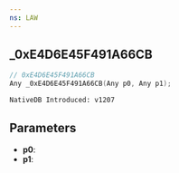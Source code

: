 ```yaml
---
ns: LAW
---
```

## _0xE4D6E45F491A66CB

```c
// 0xE4D6E45F491A66CB
Any _0xE4D6E45F491A66CB(Any p0, Any p1);
```

```
NativeDB Introduced: v1207
```

## Parameters
* **p0**:
* **p1**:
